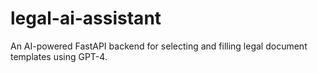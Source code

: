 # legal-ai-assistant
An AI-powered FastAPI backend for selecting and filling legal document templates using GPT-4.
